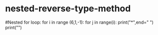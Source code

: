 # nested-reverse-type-method
#Nested for loop:
for i in range (6,1,-1):
  for j in range(i):
    print("*",end=" ")
  print("")
